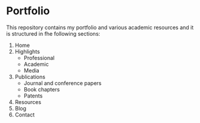 # Portfolio

This repository contains my portfolio and various academic resources and it is structured in fhe following sections:

1. Home
2. Highlights
   - Professional
   - Academic
   - Media
3. Publications
   - Journal and conference papers
   - Book chapters
   - Patents
4. Resources
5. Blog
6. Contact
